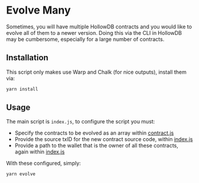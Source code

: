 # Evolve Many

Sometimes, you will have multiple HollowDB contracts and you would like to evolve all of them to a newer version. Doing this via the CLI in HollowDB may be cumbersome, especially for a large number of contracts.

## Installation

This script only makes use Warp and Chalk (for nice outputs), install them via:

```sh
yarn install
```

## Usage

The main script is `index.js`, to configure the script you must:

- Specify the contracts to be evolved as an array within [contract.js](./contracts.js)
- Provide the source txID for the new contract source code, within [index.js](./index.js)
- Provide a path to the wallet that is the owner of all these contracts, again within [index.js](./index.js)

With these configured, simply:

```sh
yarn evolve
```
